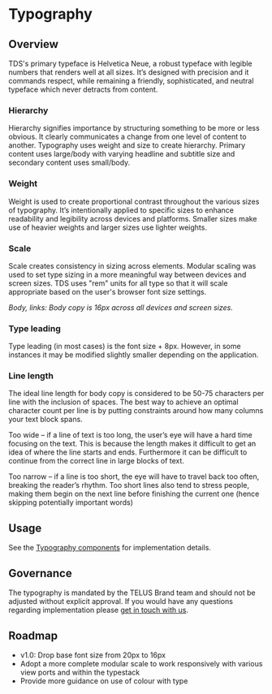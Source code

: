 # Typography

## Overview

TDS's primary typeface is Helvetica Neue, a robust typeface with legible numbers that renders well at all sizes. It’s designed
with precision and it commands respect, while remaining a friendly, sophisticated, and neutral typeface which never detracts
from content.

### Hierarchy

Hierarchy signifies importance by structuring something to be more or less obvious. It clearly communicates a change from
one level of content to another. Typography uses weight and size to create hierarchy. Primary content uses large/body with
varying headline and subtitle size and secondary content uses small/body.

### Weight

Weight is used to create proportional contrast throughout the various sizes of typography. It’s intentionally applied to
specific sizes to enhance readability and legibility across devices and platforms. Smaller sizes make use of heavier weights
and larger sizes use lighter weights.

### Scale

Scale creates consistency in sizing across elements. Modular scaling was used to set type sizing in a more meaningful
way between devices and screen sizes. TDS uses "rem" units for all type so that it will scale appropriate based on the
user's browser font size settings.

_Body, links: Body copy is 16px across all devices and screen sizes._

### Type leading

Type leading (in most cases) is the font size + 8px. However, in some instances it may be modified slightly smaller
depending on the application.

### Line length

The ideal line length for body copy is considered to be 50-75 characters per line with the inclusion of spaces. The best
way to achieve an optimal character count per line is by putting constraints around how many columns your text block spans.

Too wide – if a line of text is too long, the user’s eye will have a hard time focusing on the text. This is because the
length makes it difficult to get an idea of where the line starts and ends. Furthermore it can be difficult to
continue from the correct line in large blocks of text.

Too narrow – if a line is too short, the eye will have to travel back too often, breaking the reader’s rhythm. Too short
lines also tend to stress people, making them begin on the next line before finishing the current one (hence skipping
potentially important words)

## Usage

See the [Typography components](ref:///components/index.html#typography) for implementation details.

## Governance

The typography is mandated by the TELUS Brand team and should not be adjusted without explicit approval. If you would
have any questions regarding implementation please [get in touch with us](/contact.md).

## Roadmap

* v1.0: Drop base font size from 20px to 16px
* Adopt a more complete modular scale to work responsively with various view ports and within the typestack
* Provide more guidance on use of colour with type
